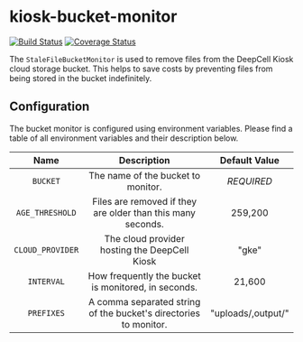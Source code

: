# kiosk-bucket-monitor

[![Build Status](https://travis-ci.com/vanvalenlab/kiosk-bucket-monitor.svg?branch=master)](https://travis-ci.com/vanvalenlab/kiosk-bucket-monitor)
[![Coverage Status](https://coveralls.io/repos/github/vanvalenlab/kiosk-bucket-monitor/badge.svg?branch=master)](https://coveralls.io/github/vanvalenlab/kiosk-bucket-monitor?branch=master)

The `StaleFileBucketMonitor` is used to remove files from the DeepCell Kiosk cloud storage bucket. This helps to save costs by preventing files from being stored in the bucket indefinitely.

## Configuration

The bucket monitor is configured using environment variables. Please find a table of all environment variables and their description below.

| Name | Description | Default Value |
| :---: | :---: | :---: |
| `BUCKET` | The name of the bucket to monitor. | *REQUIRED* |
| `AGE_THRESHOLD` | Files are removed if they are older than this many seconds. | 259,200 |
| `CLOUD_PROVIDER` | The cloud provider hosting the DeepCell Kiosk | "gke" |
| `INTERVAL` | How frequently the bucket is monitored, in seconds. | 21,600 |
| `PREFIXES` | A comma separated string of the bucket's directories to monitor. | "uploads/,output/" |
